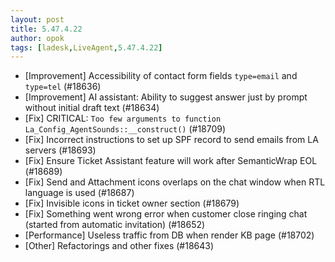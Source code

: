 ```yaml
---
layout: post
title: 5.47.4.22
author: opok
tags: [ladesk,LiveAgent,5.47.4.22]
---
```

- [Improvement] Accessibility of contact form fields `type=email` and `type=tel` (#18636)
- [Improvement] AI assistant: Ability to suggest answer just by prompt without initial draft text (#18634)
- [Fix] CRITICAL: `Too few arguments to function La_Config_AgentSounds::__construct()` (#18709)
- [Fix] Incorrect instructions to set up SPF record to send emails from LA servers (#18693)
- [Fix] Ensure Ticket Assistant feature will work after SemanticWrap EOL (#18689)
- [Fix] Send and Attachment icons overlaps on the chat window when RTL language is used (#18687)
- [Fix] Invisible icons in ticket owner section (#18679)
- [Fix] Something went wrong error when customer close ringing chat (started from automatic invitation) (#18652)
- [Performance] Useless traffic from DB when render KB page (#18702)
- [Other] Refactorings and other fixes (#18643)
